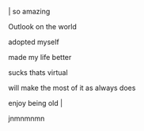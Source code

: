 | so amazing 

Outlook on the world 

adopted myself

made my life better

sucks thats virtual 

will make the most of it as always does

enjoy being old  | 

jnmnmnmn  